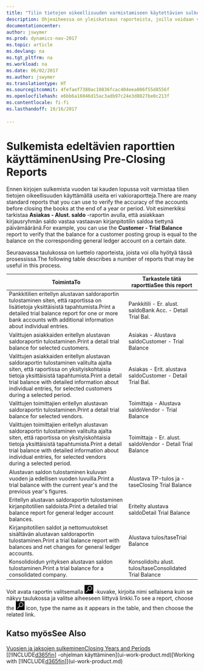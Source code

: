 ```yaml
---
title: "Tilin tietojen oikeellisuuden varmistamiseen käytettävien sulkemista edeltävien raporttien yleiskatsaus"
description: Ohjeaiheessa on yleiskatsaus raporteista, joilla voidaan varmistaa tilien tietojen oikeellisuus ennen kirjojen sulkemista vuoden tai kauden lopussa.
documentationcenter: 
author: jswymer
ms.prod: dynamics-nav-2017
ms.topic: article
ms.devlang: na
ms.tgt_pltfrm: na
ms.workload: na
ms.date: 06/02/2017
ms.author: jswymer
ms.translationtype: HT
ms.sourcegitcommit: 4fefaef7380ac10836fcac404eea006f55d8556f
ms.openlocfilehash: e6bb6a16046d15ac3adb97c24e3d8827be0c213f
ms.contentlocale: fi-fi
ms.lasthandoff: 10/16/2017

---
```

# <a name="using-pre-closing-reports"></a><span data-ttu-id="103d4-103">Sulkemista edeltävien raporttien käyttäminen</span><span class="sxs-lookup"><span data-stu-id="103d4-103">Using Pre-Closing Reports</span></span>
<span data-ttu-id="103d4-104">Ennen kirjojen sulkemista vuoden tai kauden lopussa voit varmistaa tilien tietojen oikeellisuuden käyttämällä useita eri vakioraportteja.</span><span class="sxs-lookup"><span data-stu-id="103d4-104">There are many standard reports that you can use to verify the accuracy of the accounts before closing the books at the end of a year or period.</span></span> <span data-ttu-id="103d4-105">Voit esimerkiksi tarkistaa **Asiakas - Alust. saldo** -raportin avulla, että asiakkaan kirjausryhmän saldo vastaa vastaavan kirjanpitotilin saldoa tiettynä päivämääränä.</span><span class="sxs-lookup"><span data-stu-id="103d4-105">For example, you can use the **Customer - Trial Balance** report to verify that the balance for a customer posting group is equal to the balance on the corresponding general ledger account on a certain date.</span></span>

<span data-ttu-id="103d4-106">Seuraavassa taulukossa on luettelo raporteista, joista voi olla hyötyä tässä prosessissa.</span><span class="sxs-lookup"><span data-stu-id="103d4-106">The following table describes a number of reports that may be useful in this process.</span></span>

| <span data-ttu-id="103d4-107">Toiminta</span><span class="sxs-lookup"><span data-stu-id="103d4-107">To</span></span> | <span data-ttu-id="103d4-108">Tarkastele tätä raporttia</span><span class="sxs-lookup"><span data-stu-id="103d4-108">See this report</span></span> |
| --- | --- |
| <span data-ttu-id="103d4-109">Pankkitilien eritellyn alustavan saldoraportin tulostaminen siten, että raportissa on lisätietoja yksittäisistä tapahtumista.</span><span class="sxs-lookup"><span data-stu-id="103d4-109">Print a detailed trial balance report for one or more bank accounts with additional information about individual entries.</span></span> |<span data-ttu-id="103d4-110">Pankkitili - Er. alust. saldo</span><span class="sxs-lookup"><span data-stu-id="103d4-110">Bank Acc. - Detail Trial Bal.</span></span> |
| <span data-ttu-id="103d4-111">Valittujen asiakkaiden eritellyn alustavan saldoraportin tulostaminen.</span><span class="sxs-lookup"><span data-stu-id="103d4-111">Print a detail trial balance for selected customers.</span></span> |<span data-ttu-id="103d4-112">Asiakas - Alustava saldo</span><span class="sxs-lookup"><span data-stu-id="103d4-112">Customer - Trial Balance</span></span> |
| <span data-ttu-id="103d4-113">Valittujen asiakkaiden eritellyn alustavan saldoraportin tulostaminen valitulta ajalta siten, että raportissa on yksityiskohtaisia tietoja yksittäisistä tapahtumista.</span><span class="sxs-lookup"><span data-stu-id="103d4-113">Print a detail trial balance with detailed information about individual entries, for selected customers during a selected period.</span></span> |<span data-ttu-id="103d4-114">Asiakas - Erit. alustava saldo</span><span class="sxs-lookup"><span data-stu-id="103d4-114">Customer - Detail Trial Bal.</span></span> |
| <span data-ttu-id="103d4-115">Valittujen toimittajien eritellyn alustavan saldoraportin tulostaminen.</span><span class="sxs-lookup"><span data-stu-id="103d4-115">Print a detail trial balance for selected vendors.</span></span> |<span data-ttu-id="103d4-116">Toimittaja - Alustava saldo</span><span class="sxs-lookup"><span data-stu-id="103d4-116">Vendor - Trial Balance</span></span> |
| <span data-ttu-id="103d4-117">Valittujen toimittajien eritellyn alustavan saldoraportin tulostaminen valitulta ajalta siten, että raportissa on yksityiskohtaisia tietoja yksittäisistä tapahtumista.</span><span class="sxs-lookup"><span data-stu-id="103d4-117">Print a detail trial balance with detailed information about individual entries, for selected vendors during a selected period.</span></span> |<span data-ttu-id="103d4-118">Toimittaja - Er. alust. saldo</span><span class="sxs-lookup"><span data-stu-id="103d4-118">Vendor - Detail Trial Balance</span></span> |
| <span data-ttu-id="103d4-119">Alustavan saldon tulostaminen kuluvan vuoden ja edellisen vuoden luvuilla.</span><span class="sxs-lookup"><span data-stu-id="103d4-119">Print a trial balance with the current year's and the previous year's figures.</span></span> |<span data-ttu-id="103d4-120">Alustava TP-tulos ja -tase</span><span class="sxs-lookup"><span data-stu-id="103d4-120">Closing Trial Balance</span></span> |
| <span data-ttu-id="103d4-121">Eritellyn alustavan saldoraportin tulostaminen kirjanpitotilien saldoista.</span><span class="sxs-lookup"><span data-stu-id="103d4-121">Print a detailed trial balance report for general ledger account balances.</span></span> |<span data-ttu-id="103d4-122">Eritelty alustava saldo</span><span class="sxs-lookup"><span data-stu-id="103d4-122">Detail Trial Balance</span></span> |
| <span data-ttu-id="103d4-123">Kirjanpitotilien saldot ja nettomuutokset sisältävän alustavan saldoraportin tulostaminen.</span><span class="sxs-lookup"><span data-stu-id="103d4-123">Print a trial balance report with balances and net changes for general ledger accounts.</span></span> |<span data-ttu-id="103d4-124">Alustava tulos/tase</span><span class="sxs-lookup"><span data-stu-id="103d4-124">Trial Balance</span></span> |
| <span data-ttu-id="103d4-125">Konsolidoidun yrityksen alustavan saldon tulostaminen.</span><span class="sxs-lookup"><span data-stu-id="103d4-125">Print a trial balance for a consolidated company.</span></span> |<span data-ttu-id="103d4-126">Konsolidoitu alust. tulos/tase</span><span class="sxs-lookup"><span data-stu-id="103d4-126">Consolidated Trial Balance</span></span> |

<span data-ttu-id="103d4-127">Voit avata raportin valitsemalla ![Etsi sivua tai raporttia](media/ui-search/search_small.png "Etsi sivua tai raporttia -kuvake") -kuvake, kirjoita nimi sellaisena kuin se näkyy taulukossa ja valitse aiheeseen liittyvä linkki.</span><span class="sxs-lookup"><span data-stu-id="103d4-127">To see a report, choose the ![Search for Page or Report](media/ui-search/search_small.png "Search for Page or Report icon") icon, type the name as it appears in the table, and then choose the related link.</span></span>

## <a name="see-also"></a><span data-ttu-id="103d4-128">Katso myös</span><span class="sxs-lookup"><span data-stu-id="103d4-128">See Also</span></span>
[<span data-ttu-id="103d4-129">Vuosien ja jaksojen sulkeminen</span><span class="sxs-lookup"><span data-stu-id="103d4-129">Closing Years and Periods</span></span>](year-close-years-periods.md)  
<span data-ttu-id="103d4-130">[[!INCLUDE[d365fin](includes/d365fin_md.md)] -ohjelman käyttäminen](ui-work-product.md)</span><span class="sxs-lookup"><span data-stu-id="103d4-130">[Working with [!INCLUDE[d365fin](includes/d365fin_md.md)]](ui-work-product.md)</span></span>



